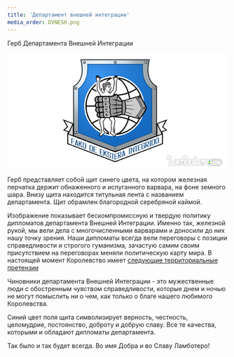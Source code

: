 ```yaml
---
title: 'Департамент внешней интеграции'
media_order: DVNESH.png
---
```


Герб Департамента Внешней Интеграции

![](DVNESH.png)

Герб представляет собой щит синего цвета, на котором железная перчатка держит обнаженного и испуганного варвара, на фоне земного шара. Внизу щита находится титульная лента с названием департамента. Щит обрамлен благородной серебряной каймой.

Изображение показывает бескомпромиссную и твердую политику дипломатов департамента Внешней Интеграции. Именно так, железной рукой, мы вели дела с многочисленными варварами и доносили до них нашу точку зрения. Наши дипломаты всегда вели переговоры с позиции справедливости и строгого гуманизма, зачастую самим своим присутствием на переговорах меняли политическую карту мира.
В настоящей момент Королевство имеет [следующие территориальные  претензии](http://lambopedia.ru/ru/svyashennoe-korolevstvo-lambotero/nashi-ministerstva/ministerstvo-integracii/departament-vneshnei-integracii/svyashennye-territorialnye-pretenzii-korolevstva-lambotero-v-evrope)

Чиновники департамента Внешней Интеграции - это мужественные люди с обостренным чувством справедливости, которые днем и ночью не могут помыслить ни о чем, как только о благе нашего любимого Королевства.

Синий цвет поля щита символизирует верность, честность, целомудрие, постоянство, доброту и добрую славу. Все те качества, которыми и обладают дипломаты департамента.

Так было и так будет всегда. Во имя Добра и во Славу Ламботеро!
